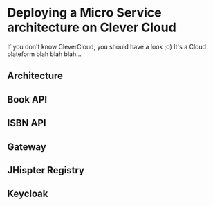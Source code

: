 # Deploying a Micro Service architecture on Clever Cloud

If you don't know CleverCloud, you should have a look ;o) It's a Cloud plateform blah blah blah...

## Architecture

## Book API

## ISBN API

## Gateway

## JHispter Registry

## Keycloak


